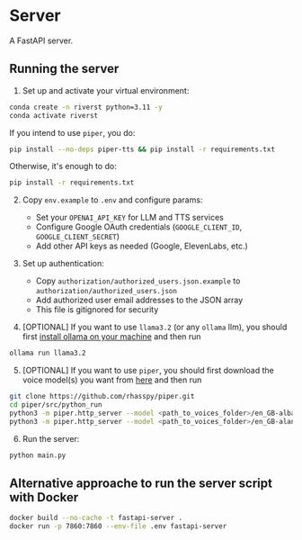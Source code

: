 # Server

A FastAPI server.

## Running the server

1. Set up and activate your virtual environment:

```bash
conda create -n riverst python=3.11 -y
conda activate riverst
```

If you intend to use `piper`, you do:

```bash
pip install --no-deps piper-tts && pip install -r requirements.txt
```

Otherwise, it's enough to do:

```bash
pip install -r requirements.txt
```

2. Copy `env.example` to `.env` and configure params:
   - Set your `OPENAI_API_KEY` for LLM and TTS services
   - Configure Google OAuth credentials (`GOOGLE_CLIENT_ID`, `GOOGLE_CLIENT_SECRET`)
   - Add other API keys as needed (Google, ElevenLabs, etc.)

3. Set up authentication:
   - Copy `authorization/authorized_users.json.example` to `authorization/authorized_users.json`
   - Add authorized user email addresses to the JSON array
   - This file is gitignored for security

4. [OPTIONAL] If you want to use `llama3.2` (or any `ollama` llm), you should first [install ollama on your machine](https://ollama.com/) and then run

```bash
ollama run llama3.2
```

5. [OPTIONAL] If you want to use `piper`, you should first download the voice model(s) you want from [here](https://github.com/rhasspy/piper/blob/9b1c6397698b1da11ad6cca2b318026b628328ec/VOICES.md) and then run

```bash
git clone https://github.com/rhasspy/piper.git
cd piper/src/python_run
python3 -m piper.http_server --model <path_to_voices_folder>/en_GB-alba-medium.onnx --port 5001
python3 -m piper.http_server --model <path_to_voices_folder>/en_GB-alan-medium.onnx --port 5002
```

6. Run the server:

```bash
python main.py
```



## Alternative approache to run the server script with Docker

```bash
docker build --no-cache -t fastapi-server .
docker run -p 7860:7860 --env-file .env fastapi-server
```
